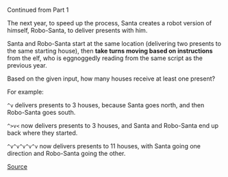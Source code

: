 Continued from Part 1

The next year, to speed up the process, Santa creates a robot version of himself, Robo-Santa, to deliver presents with him.

Santa and Robo-Santa start at the same location (delivering two presents to the same starting house), then **take turns moving based on instructions** from the elf, who is eggnoggedly reading from the same script as the previous year.

Based on the given input, how many houses receive at least one present?

For example:

`^v` delivers presents to 3 houses, because Santa goes north, and then Robo-Santa goes south.

`^>v<` now delivers presents to 3 houses, and Santa and Robo-Santa end up back where they started.

`^v^v^v^v^v` now delivers presents to 11 houses, with Santa going one direction and Robo-Santa going the other.

[Source](https://adventofcode.com/2015/day/3)
